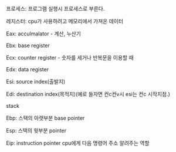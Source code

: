 프로세스: 프로그램 실행시 프로세스로 부른다.

 

레지스터: cpu가 사용하려고 메모리에서 가져온 데이터

Eax: acculmalator - 계산, 누산기

Ebx: base register

Ecx: counter register - 숫자를 세거나 반복문을 이용할 때 

Edx: data register



Esi: source index(출발지)

Edi: destination index(목적지)(예로 들자면 컨c컨v시 esi는 컨c 시작지점.)



stack 

Ebp: 스택의 아랫부분 base pointer

Esp: 스택의 윗부분 pointer



Eip: instruction pointer cpu에게 다음 명령어 주소 알려주는 역할

